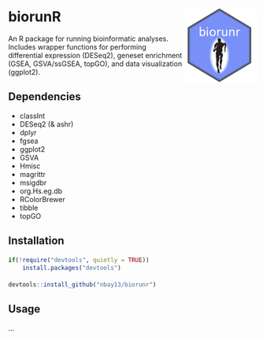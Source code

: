 # biorunR <img src="imgs/biorunr logo.png" align="right" width="150" height="150" />

An R package for running bioinformatic analyses. Includes wrapper functions for performing differential expression (DESeq2), geneset enrichment (GSEA, GSVA/ssGSEA, topGO), and data visualization (ggplot2).

## Dependencies
 - classInt
 - DESeq2 (& ashr)
 - dplyr
 - fgsea
 - ggplot2
 - GSVA
 - Hmisc
 - magrittr
 - msigdbr
 - org.Hs.eg.db
 - RColorBrewer
 - tibble
 - topGO

## Installation
```R
if(!require("devtools", quietly = TRUE))
    install.packages("devtools")

devtools::install_github("nbay13/biorunr")
```
## Usage
...
